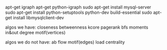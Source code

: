 apt-get igraph
apt-get python-igraph
sudo apt-get install mysql-server
sudo apt-get install python-setuptools python-dev build-essential
sudo apt-get install libmysqlclient-dev



algos we have:
closeness
betweenness
kcore
pagerank
bfs moments
in&out degree
motif(vertices)

algos we do not have:
ab
flow
motif(edges)
load centrality


